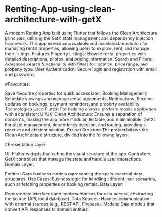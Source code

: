 # Renting-App-using-clean-architecture-with-getX
A modern Renting App built using Flutter that follows the Clean Architecture principles, utilizing the GetX state management and dependency injection framework. This app serves as a scalable and maintainable solution for managing rental properties, allowing users to explore, rent, and manage their listings.
Features
Property Listings: Browse rental properties with detailed descriptions, photos, and pricing information.
Search and Filters: Advanced search functionality with filters for location, price range, and property type.
User Authentication: Secure login and registration with email and password.

#Favourites: 

Save favourite properties for quick access later.
Booking Management: Schedule viewings and manage rental agreements.
Notifications: Receive updates on bookings, payment reminders, and property availability.
Technologies Used
Flutter: For building a cross-platform mobile application with a consistent UI/UX.
Clean Architecture: Ensures a separation of concerns, making the app more modular, testable, and maintainable.
GetX: For state management, dependency injection, and routing, providing a reactive and efficient solution.
Project Structure
The project follows the Clean Architecture structure, divided into the following layers:

#Presentation Layer:

UI: Flutter widgets that define the visual structure of the app.
Controllers: GetX controllers that manage the state and handle user interactions.
Domain Layer:

Entities: Core business models representing the app's essential data structures.
Use Cases: Business logic for handling different user scenarios, such as fetching properties or booking rentals.
Data Layer:

Repositories: Interfaces and implementations for data access, abstracting the source (API, local database).
Data Sources: Handles communication with external sources (e.g., REST API, Firebase).
Models: Data models that convert API responses to domain entities.
